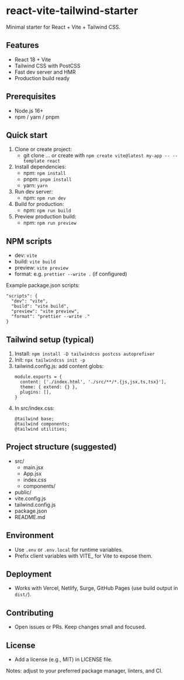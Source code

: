 # react-vite-tailwind-starter

Minimal starter for React + Vite + Tailwind CSS.

## Features
- React 18 + Vite
- Tailwind CSS with PostCSS
- Fast dev server and HMR
- Production build ready

## Prerequisites
- Node.js 16+
- npm / yarn / pnpm

## Quick start
1. Clone or create project:
    - git clone ... or create with `npm create vite@latest my-app -- --template react`
2. Install dependencies:
    - npm: `npm install`
    - pnpm: `pnpm install`
    - yarn: `yarn`
3. Run dev server:
    - npm: `npm run dev`
4. Build for production:
    - npm: `npm run build`
5. Preview production build:
    - npm: `npm run preview`

## NPM scripts
- dev: `vite`
- build: `vite build`
- preview: `vite preview`
- format: e.g. `prettier --write .` (if configured)

Example package.json scripts:
```
"scripts": {
  "dev": "vite",
  "build": "vite build",
  "preview": "vite preview",
  "format": "prettier --write ."
}
```

## Tailwind setup (typical)
1. Install: `npm install -D tailwindcss postcss autoprefixer`
2. Init: `npx tailwindcss init -p`
3. tailwind.config.js: add content globs:
    ```
    module.exports = {
      content: ['./index.html', './src/**/*.{js,jsx,ts,tsx}'],
      theme: { extend: {} },
      plugins: [],
    }
    ```
4. In src/index.css:
    ```
    @tailwind base;
    @tailwind components;
    @tailwind utilities;
    ```

## Project structure (suggested)
- src/
  - main.jsx
  - App.jsx
  - index.css
  - components/
- public/
- vite.config.js
- tailwind.config.js
- package.json
- README.md

## Environment
- Use `.env` or `.env.local` for runtime variables.
- Prefix client variables with VITE_ for Vite to expose them.

## Deployment
- Works with Vercel, Netlify, Surge, GitHub Pages (use build output in `dist/`).

## Contributing
- Open issues or PRs. Keep changes small and focused.

## License
- Add a license (e.g., MIT) in LICENSE file.

Notes: adjust to your preferred package manager, linters, and CI.